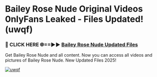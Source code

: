 # Bailey Rose Nude Original Videos 0nlyFans Leaked - Files Updated! (uwqf)

<h3>🔴 CLICK HERE 🌐==►► <a href="https://tinyurl.com/5h6xmrr3" rel="nofollow">Bailey Rose Nude Updated Files</a></h3>

Get Bailey Rose Nude and all content. Now you can access all videos and pictures of Bailey Rose Nude. New Updated Files 2025!

[![uwqf](https://i.imgur.com/KVD873Z.gif)](https://tinyurl.com/5h6xmrr3)
